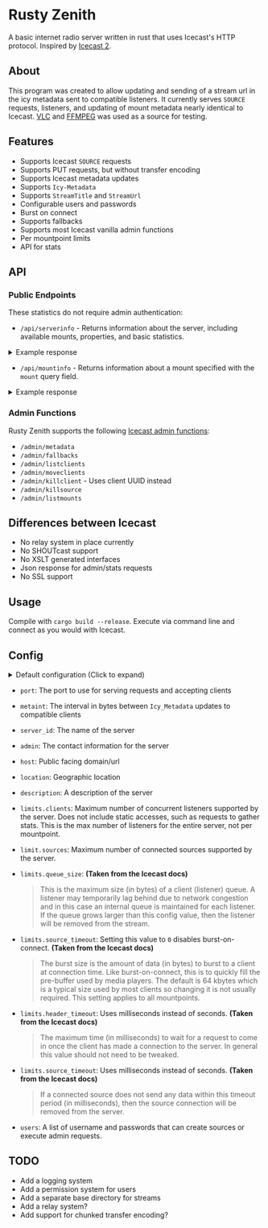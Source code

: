 # Rusty Zenith
A basic internet radio server written in rust that uses Icecast's HTTP protocol. Inspired by [Icecast 2](https://icecast.org/).

## About
This program was created to allow updating and sending of a stream url in the icy metadata sent to compatible listeners. It currently serves `SOURCE` requests, listeners, and updating of mount metadata nearly identical to Icecast. [VLC](https://www.videolan.org/) and [FFMPEG](https://www.ffmpeg.org/) was used as a source for testing.

## Features
- Supports Icecast `SOURCE` requests
- Supports PUT requests, but without transfer encoding
- Supports Icecast metadata updates
- Supports `Icy-Metadata`
- Supports `StreamTitle` and `StreamUrl`
- Configurable users and passwords
- Burst on connect
- Supports fallbacks
- Supports most Icecast vanilla admin functions
- Per mountpoint limits
- API for stats

## API
### Public Endpoints
These statistics do not require admin authentication:
- `/api/serverinfo` - Returns information about the server, including available mounts, properties, and basic statistics.

<details>
  <summary>Example response</summary>
  
```json
{
  "current_listeners": 3,
  "mounts": [
    "/radio",
    "/dev"
  ],
  "properties": {
    "admin": "admin@localhost",
    "description": "Yet Another Internet Radio",
    "host": "https://example.com",
    "location": "Earth",
    "server_id": "Rusty Zenith 0.1.0"
  },
  "stats": {
    "peak_listeners": 6,
    "start_time": 1625759418
  }
}
```
</details>

- `/api/mountinfo` - Returns information about a mount specified with the `mount` query field.

<details>
<summary>Example response</summary>

```json
{
  "current_listeners": 2,
  "metadata": {
    "title": "Franz Liszt - Hungarian Rhapsody No. 2",
    "url": "https://via.placeholder.com/400.png"
  },
  "properties": {
    "bitrate": null,
    "content_type": "audio/mpeg",
    "description": "24/7 classical music station",
    "genre": "Classical",
    "name": "Rusty Radio",
    "url": "https://www.example.com"
  },
  "stats": {
    "peak_listeners": 4,
    "start_time": 1626308059
  }
}
```
</details>

### Admin Functions
Rusty Zenith supports the following [Icecast admin functions](https://icecast.org/docs/icecast-latest/admin-interface.html):
- `/admin/metadata`
- `/admin/fallbacks`
- `/admin/listclients`
- `/admin/moveclients`
- `/admin/killclient` - Uses client UUID instead
- `/admin/killsource`
- `/admin/listmounts` 

## Differences between Icecast
- No relay system in place currently
- No SHOUTcast support
- No XSLT generated interfaces
- Json response for admin/stats requests
- No SSL support

## Usage
Compile with `cargo build --release`. Execute via command line and connect as you would with Icecast.

## Config
<details>
  <summary>Default configuration (Click to expand)</summary> 
  
```json
{
  "port": 8000,
  "metaint": 16000,
  "server_id": "Rusty Zenith 0.1.0",
  "admin": "admin@localhost",
  "host": "localhost",
  "location": "1.048596",
  "description": "Yet Another Internet Radio",
  "limits": {
    "clients": 400,
    "sources": 4,
    "queue_size": 102400,
    "burst_size": 65536,
    "header_timeout": 15000,
    "source_timeout": 10000,
    "source_limits": {
      "/radio": {
        "clients": 400,
        "burst_size": 65536,
        "source_timeout": 10000
      }
    }
  },
  "users": [
    {
      "username": "admin",
      "password": "hackme"
    },
    {
      "username": "source",
      "password": "hackme"
    }
  ]
}
```

</details>

- `port`: The port to use for serving requests and accepting clients
- `metaint`: The interval in bytes between `Icy_Metadata` updates to compatible clients
- `server_id`: The name of the server
- `admin`: The contact information for the server
- `host`: Public facing domain/url
- `location`: Geographic location
- `description`: A description of the server
- `limits.clients`: Maximum number of concurrent listeners supported by the server. Does not include static accesses, such as requests to gather stats. This is the max number of listeners for the entire server, not per mountpoint.
- `limit.sources`: Maximum number of connected sources supported by the server.
- `limits.queue_size`: **(Taken from the Icecast docs)**
  > This is the maximum size (in bytes) of a client (listener) queue. A listener may temporarily lag behind due to network congestion and in this case an internal queue is maintained for each listener. If the queue grows larger than this config value, then the listener will be removed from the stream.

- `limits.source_timeout`: Setting this value to `0` disables burst-on-connect. **(Taken from the Icecast docs)**
  > The burst size is the amount of data (in bytes) to burst to a client at connection time. Like burst-on-connect, this is to quickly fill the pre-buffer used by media players. The default is 64 kbytes which is a typical size used by most clients so changing it is not usually required. This setting applies to all mountpoints.

- `limits.header_timeout`: Uses milliseconds instead of seconds. **(Taken from the Icecast docs)**
  > The maximum time (in milliseconds) to wait for a request to come in once the client has made a connection to the server. In general this value should not need to be tweaked.

- `limits.source_timeout`: Uses milliseconds instead of seconds. **(Taken from the Icecast docs)**
  > If a connected source does not send any data within this timeout period (in milliseconds), then the source connection will be removed from the server.

- `users`: A list of username and passwords that can create sources or execute admin requests.


## TODO
- Add a logging system
- Add a permission system for users
- Add a separate base directory for streams
- Add a relay system?
- Add support for chunked transfer encoding?